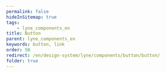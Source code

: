 ```yaml
---
permalink: false
hideInSitemap: true
tags: 
    - lyne_components_en
title: Button
parent: lyne_components_en
keywords: button, link
order: 50
redirect: /en/design-system/lyne/components/button/button/
folder: true
---
```

